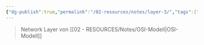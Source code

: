```yaml
---
{"dg-publish":true,"permalink":"/02-resources/notes/layer-3/","tags":["netzwerk"]}
---
```


>Network Layer von [[02 - RESOURCES/Notes/OSI-Modell\|OSI-Modell]]
